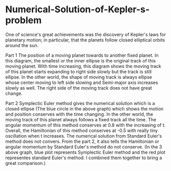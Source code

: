 # Numerical-Solution-of-Kepler-s-problem
One of science's great achievements was the discovery of Kepler's laws for planetary motion; in particular, that the planets follow closed elliptical orbits around the sun.


Part 1
The position of a moving planet towards to
another fixed planet. In this diagram, the smallest or the inner
ellipse is the original track of this moving planet. With time
increasing, this diagram shows the moving track of this planet starts
expanding to right side slowly but the track is still ellipse. In the
other world, the shape of moving track is always ellipse whose
center moving to left side slowing and Semi-major axis increases
slowly as well. The right side of the moving track does not have
great change.

Part 2
Symplectic Euler method gives the numerical solution which is a closed ellipse (The blue circle in the above graph) which
shows the motion and position conserves with the time changing. In the other world, the moving track of this planet always
follows a fixed track all the time. The angular momentum of this method conserves at 0.8 with the increasing of t. Overall, the
Hamiltonian of this method conserves at -0.5 with really tiny oscillation when t increases.
The numerical solution from Standard Euler's method does not convers. From the part 2, it also tells the Hamiltonian or angular
momentum by Standard Euler's method do not conserve.
(In the 3 above graph, blue plot represents Symplectic Euler method and the red plot representes standard Euler's method. I
combined them together to bring a great comparison.)
